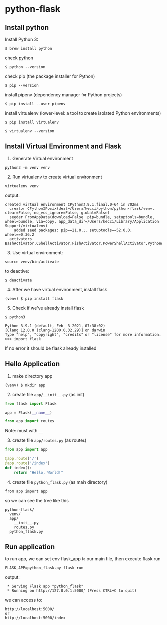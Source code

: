 # python-flask

## Install python

Install Python 3:
```
$ brew install python
```

check python
```
$ python --version
```

check pip (the package installer for Python)
```
$ pip --version
```

install pipenv (dependency manager for Python projects)
```
$ pip install --user pipenv
```

install virtualenv (lower-level: a tool to create isolated Python environments)
```
$ pip install virtualenv

$ virtualenv --version
```

## Install Virtual Environment and Flask
1. Generate Virtual environment
```
python3 -m venv venv
```

2. Run virtualenv to create virtual environment
```
virtualenv venv
```

output:
```
created virtual environment CPython3.9.1.final.0-64 in 702ms
  creator CPython3Posix(dest=/Users/kecci/python/python-flask/venv, clear=False, no_vcs_ignore=False, global=False)
  seeder FromAppData(download=False, pip=bundle, setuptools=bundle, wheel=bundle, via=copy, app_data_dir=/Users/kecci/Library/Application Support/virtualenv)
    added seed packages: pip==21.0.1, setuptools==52.0.0, wheel==0.36.2
  activators BashActivator,CShellActivator,FishActivator,PowerShellActivator,PythonActivator,XonshActivator
```

3. Use virtual environment:
```
source venv/bin/activate
```

to deactive:
```
$ deactivate
```

4. After we have virtual environment, install flask
```
(venv) $ pip install flask
```

5. Check if we've already install flask
```
$ python3

Python 3.9.1 (default, Feb  3 2021, 07:38:02)
[Clang 12.0.0 (clang-1200.0.32.29)] on darwin
Type "help", "copyright", "credits" or "license" for more information.
>>> import flask
```
If no error it should be flask already installed

## Hello Application
1. make directory app
```
(venv) $ mkdir app
```

2. create file `app/__init__.py` (as init)
```py
from flask import Flask

app = Flask(__name__)

from app import routes
```
Note: must with `__`

3. create file `app/routes.py` (as routes)
```py
from app import app

@app.route('/')
@app.route('/index')
def index():
    return "Hello, World!"
```

4. create file `python_flask.py` (as main directory)
```
from app import app
```

so we can see the tree like this
```
python-flask/
  venv/
  app/
    __init__.py
    routes.py
  python_flask.py
```

## Run application

to run app, we can set env flask_app to our main file, then execute flask run
```
FLASK_APP=python_flask.py flask run
```

output:
```
 * Serving Flask app "python_flask"
 * Running on http://127.0.0.1:5000/ (Press CTRL+C to quit)
```

we can access to:
```
http://localhost:5000/
or
http://localhost:5000/index
```

